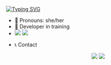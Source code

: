 <a href="https://git.io/typing-svg">
<img src="https://readme-typing-svg.demolab.com?font=Nunito&duration=4500&pause=500&color=F72C9E&background=FF000000&center=true&vCenter=true&width=435&lines=Hello!+Welcome+to+my+Github+profile;My+name+is+Laura;I'm+18+years+old" alt="Typing SVG" />
</a>


- 🌱 Pronouns: she/her
- 📕 Developer in training
- <div>
  <a><img loading="lazy" src="https://img.shields.io/badge/C%23-239120?style=for-the-badge&logo=c-sharp&logoColor=white" target="_blank"></a>
   <a><img loading="lazy" src="https://img.shields.io/badge/C%23-239120?style=for-the-badge&logo=c-sharp&logoColor=white" target="_blank"></a>
</div>

- 📞 Contact
<div align="center">
<a href="https://www.instagram.com/lxurinhxx/" target="_blank"><img loading="lazy" src="https://img.shields.io/badge/-Instagram-%23E4405F?style=for-the-badge&logo=instagram&logoColor=white" target="_blank"></a>
<a href = "https://mail.google.com/mail/u/2/#inbox?compose=CllgCJNvMSsKGzNKCmKmFLSmVPwtgdCBVqxBNHQkFVSKdxqhBXchCflfWqbZNXqGSpfcXqBkzNq<img loading="lazy" src="https://img.shields.io/badge/Gmail-D14836?style=for-the-badge&logo=gmail&logoColor=white" target="_blank"></a>
<a href="https://www.linkedin.com/in/laura-faleiro-2582b2228/" target="_blank"><img loading="lazy" src="https://img.shields.io/badge/-LinkedIn-%230077B5?style=for-the-badge&logo=linkedin&logoColor=white" target="_blank"></a>
</div>

